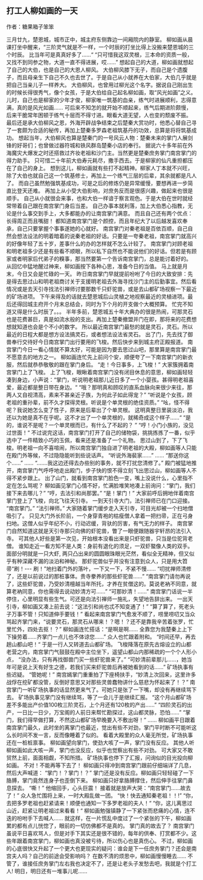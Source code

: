 ## 打工人柳如画的一天
作者：糖果箱子笨笨

三月廿九，楚恩城，城市正中，城主府东侧靠边一间厢院内的静室。 柳如画从晨课打坐中醒来，“三阶灵气就是不一样，一个时辰的打坐比得上没搬来楚恩城的三个时辰。 比当年可是真真好多了……“ “只可惜我这双灵根，三本命的资质一般，又找不到同参之物，大道一直不得进展，哎……” 想起自己的大道，柳如画就想起了自己的大伯，也是自己的大恩人柳风。 大伯柳风膝下无子，而自己是个遗腹子，而且母亲生下自己不久也去世了。于是自己从小就养在大伯家，大伯几乎就是把自己当亲儿子一样养大。 大伯柳风，也曾用过柳光这个名字。据说自己刚出生的时候长得很秀气，像个女孩，于是大伯给自己起名柳如画，取“风光如画”之义。 儿时，自己也是柳家的少年才俊，柳家唯一筑基的血亲，练气时进展顺利，志得意满，真的是风光如画…… 可后来不知怎的就开始不顺起来，练气后期进阶颇慢，后来干脆常年困顿于练气十层而不得寸进。眼看大道无望，人也变的颓废不振。 最后还是承大伯柳风之恩，外海开辟战争结束之后楚秦大赏功时，他悉心替自己寻了一套颇为合适的秘传，再加上楚秦多罗森老祖筑基丹的功效，总算是将将筑基成功。 想起当年，大伯柳风也算是楚秦门的一号风云人物：楚秦未来的掌门人展剑锋的好哥们；也曾做过器符城和铁风群岛楚秦小店的奉行。 据说六十多年前在外海魔灾大爆发之时还搭救过齐妆老祖和沙门主。当然更是楚秦庶务掌门南宫掌门的得力助手。 只可惜二十年前大伯寿元耗尽，撒手西去。于是柳家的仙凡重担都压在了自己的身上。 想到这儿，柳如画就有些打不起精神。柳家人丁本就不兴旺，除了大伯也就自己这一个筑基修士，再加上一个练气三层的后辈，其余就都是凡人了。 而自己虽然勉强筑基成功，可是之后的修炼仍是异常缓慢，要想再进一步简直比登天还难。 再加上从小受大伯影响，对庶务反而是很感兴趣，做起来也很是顺手。 自己从小就很会来事，也和大伯一样谙于察言观色。于是大伯在世时就经常带着自己跟在南宫掌门身后当差。 自己办事本就利落，加上大伯悉心指教，无论是什么事交到手上，大多都能办的让南宫掌门满意。 而且自己还有两个优点：长得周正而且嘴甜！ 都知道南宫掌门是个颜控，而且年纪大了以后越发喜欢奉承，自己只要掌握个事事遂她的心就好。 南宫掌门对秦老祖是百依百顺，自己自然会想法设法的明着暗着的说秦老祖的好话。只要是一夸秦老祖，南宫掌门就高兴的好像年轻了五十岁，差事什么的办的怎样就不怎么计较了。 南宫掌门对顾老祖和明老祖多少还是有些看不顺眼，所以私下自然也不能说他们的好话。但若是有顾家或者明家后代弟子的糗事，那当然要第一个告诉南宫掌门，总是能讨着好的。 从回忆中猛地醒过神来，柳如画按下各种心思，准备今日的当值。 马上就是月末，今日又会是忙碌的一天。 昨日南宫掌门早就提前吩咐了今日的大致安排：先是得去思过山和明老祖商讨关于支援明老祖去外海寻找沙门主的后勤事宜。然后看情况或是去天引寺找法引禅师讨要那数千只虾驼兽，或是去山都矿场视察一下最近的矿场进项。 下午来得及的话就去楚恩城后山灵植之地视察最近的灵植进项。最后还得回城主府开个月末总结会，同时为下个月的开支做个大概预算。 忙完不知道又得是什么时辰了。。。 半年多前，楚恩城五十年大典办的很是热闹，可那灵石也是花费甚巨，真是如流水般的支出。再加上楚秦撤盟并门在即，那将来的花费想想就知道也会是个不小的数字。 所以最近南宫掌门最愁的就是灵石，灵石。所以最近的日程大都是想方设法搞灵石，或者想法设法省灵石。 出了门，先去找了御兽奉行交待好今日南宫掌门出行要用的飞梭。然后快步来到城主府正殿报道。 南宫掌门今日一看心情就不算太好，可能是因为要去思过山吧，那里算是南宫掌门最不愿意去的地方之一。 柳如画连忙先上前问个安，顺便夸了一下南宫掌门的新衣服，然后就恭恭敬敬的跟在掌门身后。 “走！今日事多，上飞梭！” 大家簇拥着南宫掌门上了飞梭。 上了飞梭，眼瞅着南宫掌门没有闭目休息的意思，柳如画轻轻凑到身边，小声说：“掌门，听说明老祖那儿近日多了一个小婴孩。甚得明老祖喜爱，最近都是整日带在身边。“ “哦？那明真和顾叹的直系血脉向来很少来往，那两人又自视清高，素来不甚亲近子族，为何此子如此得宠？” “听说是个女孩，顾老祖的重孙辈，前不久才探得灵根。听说是个单灵根的绝佳资质。” “吆，怪不得呢？我说她怎么变了性子，原来是后辈出了个单灵根。 这明真整日里装淡泊，我还以为她是真不在乎呢。这不才出了一个单灵根的，就稀奇成这个样子……“ “是的，谁说不是呢？一个单灵根而已，有什么了不起的？ ” “哼！小门小族的，没见过世面！“ 不过说完这话，南宫掌门打开了自己的储物袋，挑挑拣拣了一番，似乎选中了一件精致小巧的玉佩，看来还是准备了一个礼物。 思过山到了，下了飞梭。明老祖一向不喜喧闹，所以南宫掌门独自进了明老祖的大殿，柳如画等人只能在殿门外等候，不过隐隐能听到些说话声。 “听说外海裴家……” …… “那送你这个……” …… “…….我这边还得去办些别的事务，就不打扰您清修了。” 殿门被猛地推开，南宫掌门气呼呼地走出殿门，步子快的恨不得立刻飞出思过山，柳如画等人不得不紧步跟上。 出了山门，就看到南宫掌门脸色一变，嘴上没说什么，心里指不定在怎么骂呢？ 柳如画见掌门心情不好，忙满脸堆笑地凑上前询问：“掌门，我们接下来去哪儿？” “哼，去法引和尚那罢。” “是！掌门！” 大家前呼后拥地伴着南宫掌门登上了飞梭，向北飞往天引寺。 一到天引寺大门，法引禅师已在门口迎接。 “南宫掌门。” “法引禅师。” 大家随着掌门缓步走入天引寺，可目光却被一个扫地僧吸引了。 只见大门外长阶前，一个身穿青袍的枯瘦僧人拿着一把扫帚，正在弓身扫地。这僧人似乎年纪不小，行动迟缓，背驮的厉害，有气无力的样子。 南宫掌门自然知道这就是天引寺那只向佛的虾驼兽，瞥了一眼便跟随器宇轩昂的法引入寺。 可其他人好些是第一次见，开始根本没看出来是只虾驼兽，只当是位驼背老僧。 谁知走近一看方知不是人类：身前有退化的须足，一双虾螯像人类的双手。面部分明就是一只大虾, 两只凸出来的圆圆眼珠眼光茫然，看似全无精神，但又似乎有种深藏不漏的淡泊和神秘。 那虾驼兽似乎并没有注意到众人，只是用大笤帚“刷！--- 刷！”地扫着门外的落叶，一下又一下，不紧不慢…… “叨扰禅师清修了，还是以前说过的那桩事体。贵寺豢养的那些虾驼兽……” “南宫掌门请勿再说了，这些虾驼兽，乃受妙清檀越当年所托，才养在贫僧这的。莫说老衲不同意，就算老衲同意，你也需得去说动妙清方可……” “可那妙清！……” 南宫掌门话说一半停住，心里明显有些生气。可还是向法引禅师一施礼，失望地告辞出来。 一出天引寺，柳如画又凑上前去说：“这法引和尚也忒不知变通了！” “算了算了，死老头子万事不管！只知道伸手要钱！” 看起来南宫掌门气愈发不顺了，唠里唠叨又当众骂起齐掌门来，“说要灵石，那灵石从哪来！？嗯！？还不是靠我辛苦着张罗，忙里忙外，四处去抠！？” 柳如画连忙搭话：“是啊是啊…… 全靠您为我楚秦上上下下操劳着……齐掌门一点儿也不体谅您……” 众人也忙跟着附和。 “时间还早，再去趟山都山吧！“ 于是一行人又转道去山都矿场。 飞梭降落在原先古熔设立的山都老营之内，南宫掌门气鼓鼓在殿中主位坐下，遥望山都山内那稀疏的一个个人形小点， “没办法，只有再找御兽门买一些虾驼兽来了。” “可妙清前辈那儿……，她当年可是说上天有好生之德，若我们买来虾驼兽后再被她看到的话……” 矿场执事有些迟疑。 “管她呢！” 南宫嫣掌门重重拍了下座椅扶手，“妙清上次回来，这里许多战俘在挖矿都没管，反倒好意思又对那些灵兽蠢物讲什么慈悲为怀起来了！？” 南宫掌门一听矿场执事的话显然更来气了。可她只是张了一下嘴，却没有再继续骂下去。 矿场执事见掌门没有继续骂，等了一会儿于是继续汇报。 “这个月山都矿场差不多能出产价值100枚三阶灵石，上个月还有120枚的产出……” “四阶灵石的出产，一日比一日少，万宝阁的人前日来帮忙勘探过，这山都灵脉，恐怕……” “掌门，我们得早做打算，不然这山都矿场早晚要入不敷出呀！” …… 柳如画平日跟着南宫掌门最久，此时坐的离掌门也最近，觉出有些不对劲，掌门平时断不可能听这么长时间不发一言，反而像睡着了似的。 看着大殿里的众人毫无所觉，矿场执事还在一桩桩禀事。 柳如画望向掌门，使劲大咳了一声，掌门没有反应。 其他人听柳如画如此大咳一声，掌门也没反应，似乎也觉察出有些不对劲。 可大家又不敢贸然上前，面面相觑，不知所措。 矿场执事也停下了汇报，问询似的目光投向柳如画。 不对！不能再等下去了！ 柳如画只得冲到南宫掌门跟前仔细端详了几息，然后大声喊道： “掌门！？掌门！？” 掌门还是没有反应。柳如画只轻轻碰了一下胳膊，掌门竟然连身子也歪倒下来。 柳如画只好拿胳膊撑住，然后伸手往掌门鼻息探去。 “嘶！” 他缩回手，心头巨震！ 接着就是放声大哭：“南宫掌门……故去了！” 众人急忙围将上来，一时大殿乱做一团。 “快！快去通知秦老祖！！!” “你，去把多罗老祖也赶紧请来！顺便也通知一下多罗老祖的夫人！“ “你，这儿离思过山近，赶紧让明老祖过来看看！“ 柳如画勉强镇静了一下紧张而悲痛的心情，连不迭的吩咐手下去喊人…… 就这样，在一片慌乱中度过了一个紧张的下午，柳如画累的都有点儿恍惚了，眼前的一切仿佛都不是真的。 掌门真的故去了？ 南宫掌门虽说平日喜欢骂人，但是对手下其实还是很不错的，每年的供奉、打赏都不少。这些年跟着南宫掌门，柳如画也真没被亏待，所以伤心也是真伤心。 不过，柳如画的心底很快又升起了一个更大也更现实的疑问：谁会是下一任庶务掌门？还会是南宫夫人吗？自己的前途会受影响吗？ 在数不清的烦思中，柳如画慢慢睡去…… 不管了，谁接任庶务掌门左右我也决定不了，还是让老头子发愁去吧，我就是个打工人! 明日，明日还有一堆事儿呢……